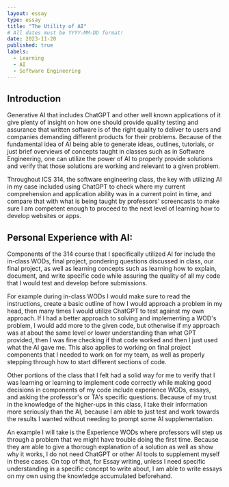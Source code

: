 ```yaml
---
layout: essay
type: essay
title: "The Utility of AI"
# All dates must be YYYY-MM-DD format!
date: 2023-11-20
published: true
labels:
  - Learning
  - AI
  - Software Engineering
---
```



## Introduction
Generative AI that includes ChatGPT and other well known applications of it give plenty of insight on how one should provide quality testing and assurance that written software is of the right quality to deliver to users and companies demanding different products for their problems.  Because of the fundamental idea of AI being able to generate ideas, outlines, tutorials, or just brief overviews of concepts taught in classes such as in Software Engineering, one can utilize the power of AI to properly provide solutions and verify that those solutions are working and relevant to a given problem.

Throughout ICS 314, the software engineering class, the key with utilizing AI in my case included using ChatGPT to check where my current comprehension and application ability was in a current point in time, and compare that with what is being taught by professors' screencasts to make sure I am competent enough to proceed to the next level of learning how to develop websites or apps.


## Personal Experience with AI:
Components of the 314 course that I specifically utilized AI for include the in-class WODs, final project, pondering questions discussed in class, our final project, as well as learning concepts such as learning how to explain, document, and write specific code while assuring the quality of all my code that I would test and develop before submissions. 

For example during in-class WODs I would make sure to read the instructions, create a basic outline of how I would approach a problem in my head, then many times I would utilize ChatGPT to test against my own approach.  If I had a better approach to solving and implementing a WOD's problem, I would add more to the given code, but otherwise if my approach was at about the same level or lower understanding than what GPT provided, then I was fine checking if that code worked and then I just used what the AI gave me. This also applies to working on final project components that I needed to work on for my team, as well as properly stepping through how to start different sections of code.

Other portions of the class that I felt had a solid way for me to verify that I was learning or learning to implement code correctly while making good decisions in components of my code include experience WODs, essays, and asking the professor's or TA's specific questions.  Because of my trust in the knowledge of the higher-ups in this class, I take their information more seriously than the AI, because I am able to just test and work towards the results I wanted without needing to prompt some AI supplementation.  

An example I will take is the Experience WODs where professors will step us through a problem that we might have trouble doing the first time.  Because they are able to give a thorough explanation of a solution as well as show why it works, I do not need ChatGPT or other AI tools to supplement myself in these cases. On top of that, for Essay writing, unless I need specific understanding in a specific concept to write about, I am able to write essays on my own using the knowledge accumulated beforehand.

